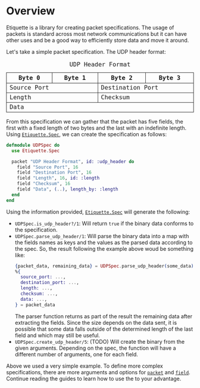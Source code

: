 # Overview

Etiquette is a library for creating packet specifications. The usage of packets
is standard across most network communications but it can have other uses and be
a good way to efficiently store data and move it around.

Let's take a simple packet specification. The UDP header format:

<style>
  table { border-collapse: collapse; table-layout: fixed; width: 100%; font-family: ui-monospace, monospace; }
  caption { "margin-bottom: 8px; font-weight: bold;" }
  th { border: 1px solid currentColor; width: 6.25%; }
  td { border: 1px solid currentColor; }
</style>
<table aria-label="UDP Header Format">
  <caption>UDP Header Format</caption>
  <tr>
    <th colspan="8">Byte 0</th>
    <th colspan="8">Byte 1</th>
    <th colspan="8">Byte 2</th>
    <th colspan="8">Byte 3</th>
  </tr>
  <tr>
    <td colspan="16">Source Port</td>
    <td colspan="16">Destination Port</td>
  </tr>
  <tr>
    <td colspan="16">Length</td>
    <td colspan="16">Checksum</td>
  </tr>
  <tr>
    <td colspan="32">Data</td>
  </tr>
</table>

From this specification we can gather that the packet has five fields, the first
with a fixed length of two bytes and the last with an indefinite length. Using
[`Etiquette.Spec`](Etiquette.Spec.html), we can create the specification as
follows:

```elixir
defmodule UDPSpec do
  use Etiquette.Spec

  packet "UDP Header Format", id: :udp_header do
    field "Source Port", 16
    field "Destination Port", 16 
    field "Length", 16, id: :length
    field "Checksum", 16
    field "Data", (..), length_by: :length
  end
end
```

Using the information provided, [`Etiquette.Spec`](Etiquette.Spec.html) will
generate the following:

- `UDPSpec.is_udp_header?/1`: Will return `true` if the binary data conforms to
  the specification.
- `UDPSpec.parse_udp_header/1`: Will parse the binary data into a map with the
  fields names as keys and the values as the parsed data according to the spec.
  So, the result following the example above woud be something like:
  ```elixir
  {packet_data, remaining_data} = UDPSpec.parse_udp_header(some_data)
  %{
    source_port: ...,
    destination_port: ...,
    length: ...,
    checksum: ...,
    data: ...,
  } = packet_data
  ```
  The parser function returns as part of the result the remaining data after
  extracting the fields. Since the size depends on the data sent, it is possible
  that some data falls outside of the determined length of the last field and
  which may still be useful.
- `UDPSpec.create_udp_header/5`: (TODO) Will create the binary from the given
  arguments. Depending on the spec, the function will have a different number of
  arguments, one for each field.

Above we used a very simple example. To define more complex specifications,
there are more arguments and options for
[`packet`](Etiquette.Spec.html#packet/3) and
[`field`](Etiquette.Spec.html#field/3). Continue reading the guides to learn how
to use the to your advantage.
